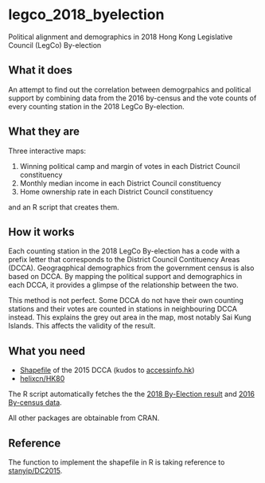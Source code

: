 # legco_2018_byelection
Political alignment and demographics in 2018 Hong Kong Legislative Council (LegCo) By-election

## What it does
An attempt to find out the correlation between demogrpahics and political support 
by combining data from the 2016 by-census and the vote counts of every counting station
in the 2018 LegCo By-election.

## What they are
Three interactive maps:
1. Winning political camp and margin of votes in each District Council constituency
2. Monthly median income in each District Council constituency
3. Home ownership rate in each District Council constituency

and an R script that creates them.

## How it works
Each counting station in the 2018 LegCo By-election has a code with a prefix letter 
that corresponds to the District Council Contituency Areas (DCCA). Geograqphical demographics
from the government census is also based on DCCA. By mapping the political support and demographics 
in each DCCA, it provides a glimpse of the relationship between the two.

This method is not perfect. Some DCCA do not have their own counting stations and their votes are 
counted in stations in neighbouring DCCA instead. This explains the grey out area in the map,
most notably Sai Kung Islands. This affects the validity of the result.

## What you need
* [Shapefile](https://accessinfo.hk/zh_HK/request/shapefile_for_2015_district_coun) of the 2015 DCCA
(kudos to [accessinfo.hk](https://accessinfo.hk))
* [helixcn/HK80](https://github.com/helixcn/HK80)

The R script automatically fetches the the [2018 By-Election result](https://www.elections.gov.hk/legco2018by/eng/results.html)
and [2016 By-census data](https://www.bycensus2016.gov.hk/en/index.html).

All other packages are obtainable from CRAN.

## Reference
The function to implement the shapefile in R is taking reference to [stanyip/DC2015](https://github.com/stanyip/DC2015).
